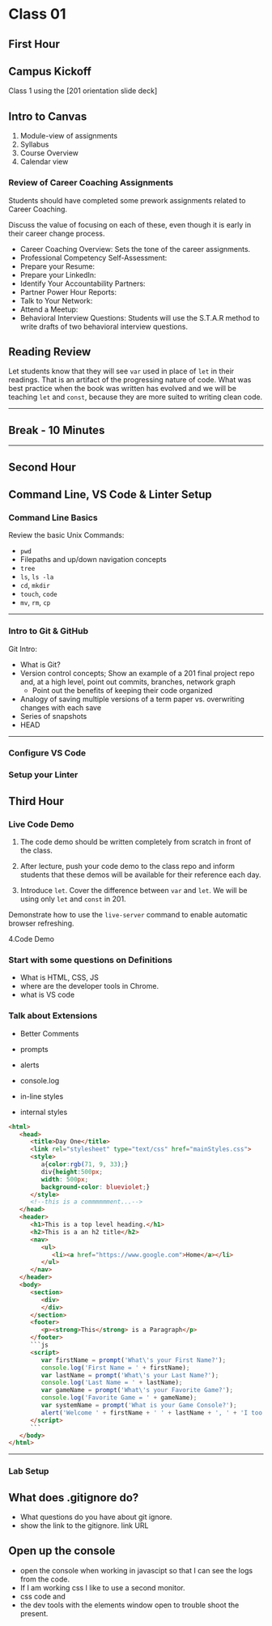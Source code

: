# Class 01

## First Hour

## Campus Kickoff

Class 1 using the [201 orientation slide deck]

## Intro to Canvas

1. Module-view of assignments
1. Syllabus
1. Course Overview
1. Calendar view

### Review of Career Coaching Assignments

Students should have completed some prework assignments related to Career Coaching.

Discuss the value of focusing on each of these, even though it is early in
 their career change process.

- Career Coaching Overview: Sets the tone of the career assignments.
- Professional Competency Self-Assessment:
- Prepare your Resume:
- Prepare your LinkedIn:
- Identify Your Accountability Partners:
- Partner Power Hour Reports:
- Talk to Your Network:
- Attend a Meetup:
- Behavioral Interview Questions: Students will use the S.T.A.R method
 to write drafts of two behavioral interview questions.

## Reading Review

Let students know that they will see `var` used in place of `let`
in their readings. That is an artifact of the progressing nature of code.
 What
 was best practice when the book was written has evolved and we will be teaching `let` and `const`, because they are more suited to writing clean code.

---

## Break - 10 Minutes

---

## Second Hour

## Command Line, VS Code & Linter Setup

### Command Line Basics

Review the basic Unix Commands:

- `pwd`
- Filepaths and up/down navigation concepts
- `tree`
- `ls`, `ls -la`
- `cd`, `mkdir`
- `touch`, `code`
- `mv`, `rm`, `cp`

---

### Intro to Git & GitHub

Git Intro:

- What is Git?
- Version control concepts; Show an example of a 201 final project repo and, at
 a high level, point out commits, branches, network graph
    - Point out the benefits of keeping their code organized
- Analogy of saving multiple versions of a term paper vs. overwriting changes
 with each save
- Series of snapshots
- HEAD

---

### Configure VS Code

### Setup your Linter

## Third Hour

### Live Code Demo

1. The code demo should be written completely from scratch in front of the class.
2. After lecture, push your code demo to the class repo and inform students that
 these demos will be available for their reference each day.

3. Introduce `let`.
Cover the difference between `var` and `let`.
We will be using only `let` and `const` in 201.

Demonstrate how to use the `live-server` command to enable automatic browser refreshing.

4.Code Demo

### Start with some questions on Definitions

- What is HTML, CSS, JS
- where are the developer tools in Chrome.
- what is VS code

### Talk about Extensions

- Better Comments

- prompts
- alerts
- console.log
- in-line styles
- internal styles

```html
<html>
   <head>
      <title>Day One</title>
      <link rel="stylesheet" type="text/css" href="mainStyles.css">
      <style>
         a{color:rgb(71, 9, 33);}
         div{height:500px;
         width: 500px;
         background-color: blueviolet;}
      </style>
      <!--this is a commmmmment...-->
   </head>
   <header>
      <h1>This is a top level heading.</h1>
      <h2>This is a an h2 title</h2>
      <nav>
         <ul>
            <li><a href="https://www.google.com">Home</a></li>
         </ul>
      </nav>
   </header>
   <body>
      <section>
         <div>
         </div>
      </section>
      <footer>
         <p><strong>This</strong> is a Paragraph</p>
      </footer>
      ```js
      <script>
         var firstName = prompt('What\'s your First Name?');
         console.log('First Name = ' + firstName);
         var lastName = prompt('What\'s your Last Name?');
         console.log('Last Name = ' + lastName);
         var gameName = prompt('What\'s your Favorite Game?');
         console.log('Favorite Game = ' + gameName);
         var systemName = prompt('What is your Game Console?');
         alert('Welcome ' + firstName + ' ' + lastName + ', ' + 'I too play ' + gameName + ' on a  ' + systemName);
      </script>
      ```
   </body>
</html>

 ```

---

### Lab Setup

## What does .gitignore do?

- What questions do you have about git ignore.
- show the link to the gitignore. link URL

## Open up the console

- open the console when working in javascipt so that I can see the logs from
 the code.
- If I am working css I like to use a second monitor.
- css code and
- the dev tools with the elements window open to trouble shoot the present.

